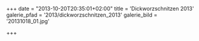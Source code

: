 +++
date = "2013-10-20T20:35:01+02:00"
title = 'Dickworzschnitzen 2013'
galerie_pfad = '2013/dickworzschnitzen_2013'
galerie_bild = '20131018_01.jpg'

+++

      